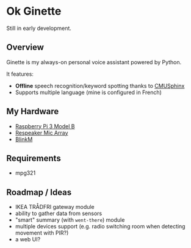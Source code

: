 # Ok Ginette

Still in early development.


## Overview

Ginette is my always-on personal voice assistant powered by Python.

It features:

 - **Offline** speech recognition/keyword spotting thanks to [CMUSphinx](https://cmusphinx.github.io/)
 - Supports multiple language (mine is configured in French)


## My Hardware

 - [Raspberry Pi 3 Model B](https://www.raspberrypi.org/products/raspberry-pi-3-model-b/)
 - [Respeaker Mic Array](https://www.seeedstudio.com/ReSpeaker-Mic-Array-Far-field-w%2F-7-PDM-Microphones-p-2719.html)
 - [BlinkM](https://thingm.com/products/blinkm/)

## Requirements

 - mpg321

## Roadmap / Ideas

 - IKEA TRÅDFRI gateway module
 - ability to gather data from sensors
 - "smart" summary (with `went-there`) module
 - multiple devices support (e.g. radio switching room when detecting movement with PIR?)
 - a web UI?
